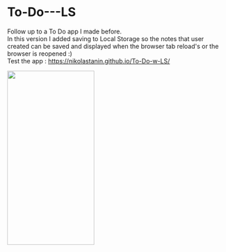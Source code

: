 
# To-Do---LS
Follow up to a To Do app I made before. <br>
In this version I added saving to Local Storage so the notes that user created can be saved and displayed when the browser tab reload's or the browser is reopened :) 
<br>Test the app : https://nikolastanin.github.io/To-Do-w-LS/

<img src = "https://user-images.githubusercontent.com/64794561/116921851-decae000-ac54-11eb-9b10-c0fa86b0ab46.jpg" width="200" height="400" />
